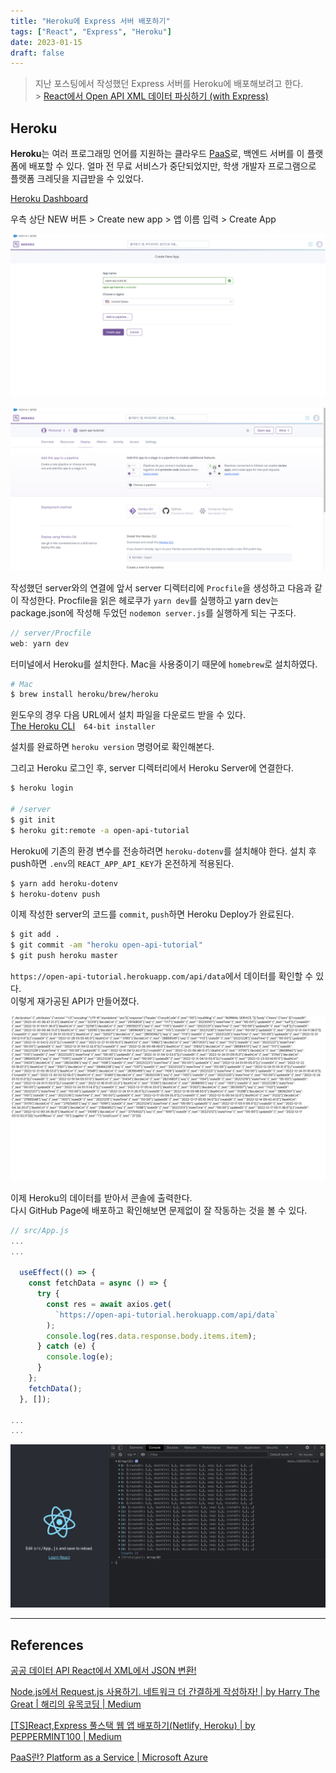 ```yaml
---
title: "Heroku에 Express 서버 배포하기"
tags: ["React", "Express", "Heroku"]
date: 2023-01-15
draft: false
---
```


> 지난 포스팅에서 작성했던 Express 서버를 Heroku에 배포해보려고 한다.<br /> > <a href="https://yhuj79.github.io/blog/230104" target="_blank">React에서 Open API XML 데이터 파싱하기 (with Express)</a>

## Heroku

**Heroku**는 여러 프로그래밍 언어를 지원하는 클라우드 <a href="https://azure.microsoft.com/ko-kr/resources/cloud-computing-dictionary/what-is-paas" target="_blank">PaaS</a>로, 백엔드 서버를 이 플랫폼에 배포할 수 있다. 얼마 전 무료 서비스가 중단되었지만, 학생 개발자 프로그램으로 플랫폼 크레딧을 지급받을 수 있었다.

<a href="https://dashboard.heroku.com/apps" target="_blank">Heroku Dashboard</a>

우측 상단 NEW 버튼 > Create new app > 앱 이름 입력 > Create App

![230115-01](https://raw.githubusercontent.com/yhuj79/blog-assets/main/230115/230115-01.png)

![230115-02](https://raw.githubusercontent.com/yhuj79/blog-assets/main/230115/230115-02.png)

작성했던 server와의 연결에 앞서 server 디렉터리에 `Procfile`을 생성하고 다음과 같이 작성한다. Procfile을 읽은 헤로쿠가 `yarn dev`를 실행하고 yarn dev는 package.json에 작성해 두었던 `nodemon server.js`를 실행하게 되는 구조다.

```c
// server/Procfile
web: yarn dev
```

터미널에서 Heroku를 설치한다. Mac을 사용중이기 때문에 `homebrew`로 설치하였다.

```bash
# Mac
$ brew install heroku/brew/heroku
```

윈도우의 경우 다음 URL에서 설치 파일을 다운로드 받을 수 있다.<br />
<a href="https://devcenter.heroku.com/articles/heroku-cli#verify-your-installation" target="_blank">The Heroku CLI</a>&emsp;`64-bit installer`

설치를 완료하면 `heroku version` 명령어로 확인해본다.

그리고 Heroku 로그인 후, server 디렉터리에서 Heroku Server에 연결한다.

```bash
$ heroku login

# /server
$ git init
$ heroku git:remote -a open-api-tutorial
```

Heroku에 기존의 환경 변수를 전송하려면 `heroku-dotenv`를 설치해야 한다. 설치 후 push하면 `.env`의 `REACT_APP_API_KEY`가 온전하게 적용된다.

```bash
$ yarn add heroku-dotenv
$ heroku-dotenv push
```

이제 작성한 server의 코드를 `commit`, `push`하면 Heroku Deploy가 완료된다.

```bash
$ git add .
$ git commit -am "heroku open-api-tutorial"
$ git push heroku master
```

`https://open-api-tutorial.herokuapp.com/api/data`에서 데이터를 확인할 수 있다.<br>
이렇게 재가공된 API가 만들어졌다.

![230115-03](https://raw.githubusercontent.com/yhuj79/blog-assets/main/230115/230115-03.png)

이제 Heroku의 데이터를 받아서 콘솔에 출력한다.<br>
다시 GitHub Page에 배포하고 확인해보면 문제없이 잘 작동하는 것을 볼 수 있다.

```javascript
// src/App.js
...
...

  useEffect(() => {
    const fetchData = async () => {
      try {
        const res = await axios.get(
          `https://open-api-tutorial.herokuapp.com/api/data`
        );
        console.log(res.data.response.body.items.item);
      } catch (e) {
        console.log(e);
      }
    };
    fetchData();
  }, []);

...
...
```

![230115-04](https://raw.githubusercontent.com/yhuj79/blog-assets/main/230115/230115-04.png)

---

## References

[공공 데이터 API React에서 XML에서 JSON 변환!](https://velog.io/@vvsogi/%EA%B3%B5%EA%B3%B5-%EB%8D%B0%EC%9D%B4%ED%84%B0-API-React%EC%97%90%EC%84%9C-XML%EC%97%90%EC%84%9C-JSON-%EB%B3%80%ED%99%98)

[Node.js에서 Request.js 사용하기. 네트워크 더 간결하게 작성하자! | by Harry The Great | 해리의 유목코딩 | Medium](https://medium.com/harrythegreat/node-js%EC%97%90%EC%84%9C-request-js-%EC%82%AC%EC%9A%A9%ED%95%98%EA%B8%B0-28744c52f68d)

[[TS]React,Express 풀스택 웹 앱 배포하기(Netlify, Heroku) | by PEPPERMINT100 | Medium](https://krpeppermint100.medium.com/devops-react-express-%EC%95%B1-%EB%B0%B0%ED%8F%AC%ED%95%98%EA%B8%B0-netlify-heroku-b238e057d920)

[PaaS란? Platform as a Service | Microsoft Azure](https://azure.microsoft.com/ko-kr/resources/cloud-computing-dictionary/what-is-paas)
